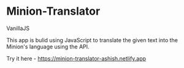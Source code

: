 # Minion-Translator
VanillaJS

This app is bulid using JavaScript to translate the given text into the Minion's language using the API.

Try it here - https://minion-translator-ashish.netlify.app
